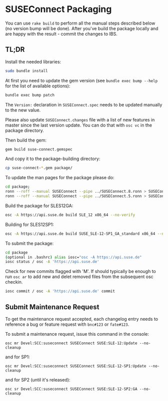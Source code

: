 # SUSEConnect Packaging

You can use `rake build` to perform all the manual steps described below (no version bump will be done).
After you've build the package locally and are happy with the result - commit the changes to IBS.

## TL;DR

Install the needed libraries:

```bash
sudo bundle install
```

At first you need to update the gem version (see `bundle exec bump --help` for the list of available options):

```bash
bundle exec bump patch
```

The `Version:` declaration in `SUSEConnect.spec` needs to be updated manually to the new value.

Please also update `SUSEConnect.changes` file with a list of new features in master since the last version update.
You can do that with `osc vc` in the package directory.


Then build the gem:

```bash
gem build suse-connect.gemspec
```

And copy it to the package-building directory:

```bash
cp suse-connect-*.gem package/
```

To update the man pages for the package please do:

```bash
cd package;
ronn --roff --manual SUSEConnect --pipe ../SUSEConnect.8.ronn > SUSEConnect.8  && gzip -f SUSEConnect.8
ronn --roff --manual SUSEConnect --pipe ../SUSEConnect.5.ronn > SUSEConnect.5  && gzip -f SUSEConnect.5
```

Build the package for SLES12GA:

```bash
osc -A https://api.suse.de build SLE_12 x86_64 --no-verify
```

Building for SLES12SP1:

```bash
osc -A https://api.suse.de build SUSE_SLE-12-SP1_GA_standard x86_64 --no-verify
```


To submit the package:
```bash
cd package
(optional in .bashrc) alias iosc="osc -A https://api.suse.de"
iosc status / osc -A 'https://api.suse.de'
```

Check for new commits flagged with 'M'.
If should typically be enough to run `osc ar` to add new and delet removed files from the subsequent osc checkin.

```bash
iosc commit / osc -A 'https://api.suse.de' commit
```


## Submit Maintenance Request

To get the maintenance request accepted, each changelog entry needs to reference a bug or feature
request with `bnc#123` or `fate#123`.

To submit a maintenance request, issue this command in the console:

```
osc mr Devel:SCC:suseconnect SUSEConnect SUSE:SLE-12:Update --no-cleanup
```

and for SP1:

```
osc mr Devel:SCC:suseconnect SUSEConnect SUSE:SLE-12-SP1:Update --no-cleanup
```
and for SP2 (until it's released):

```
osc sr Devel:SCC:suseconnect SUSEConnect SUSE:SLE-12-SP2:GA --no-cleanup
```
